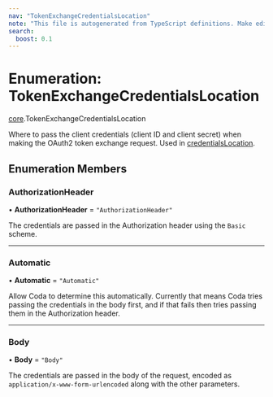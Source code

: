 ```yaml
---
nav: "TokenExchangeCredentialsLocation"
note: "This file is autogenerated from TypeScript definitions. Make edits to the comments in the TypeScript file and then run `make docs` to regenerate this file."
search:
  boost: 0.1
---
```

# Enumeration: TokenExchangeCredentialsLocation

[core](../modules/core.md).TokenExchangeCredentialsLocation

Where to pass the client credentials (client ID and client secret) when making the OAuth2 token
exchange request. Used in [credentialsLocation](../interfaces/core.OAuth2Authentication.md#credentialslocation).

## Enumeration Members

### AuthorizationHeader

• **AuthorizationHeader** = ``"AuthorizationHeader"``

The credentials are passed in the Authorization header using the `Basic` scheme.

___

### Automatic

• **Automatic** = ``"Automatic"``

Allow Coda to determine this automatically. Currently that means Coda tries passing the
credentials in the body first, and if that fails then tries passing them in the Authorization
header.

___

### Body

• **Body** = ``"Body"``

The credentials are passed in the body of the request, encoded as
`application/x-www-form-urlencoded` along with the other parameters.
